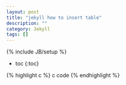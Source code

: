 ```yaml
---
layout: post
title: "jekyll how to insert table"
description: ""
category: Jekyll 
tags: []
---
```

{% include JB/setup %}

<!-- 目录 -->
* toc
{:toc}

<!-- 正文 -->

<!-- 代码块(注意修改语言) -->
{% highlight c %}
c code
{% endhighlight %}
